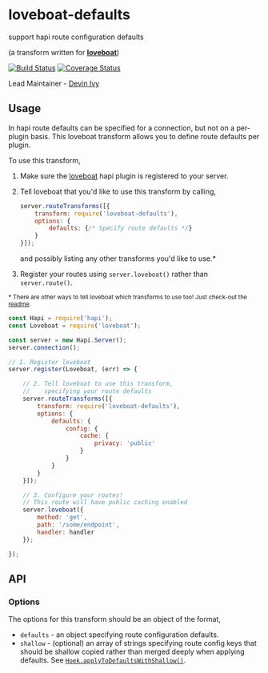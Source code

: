 # loveboat-defaults
support hapi route configuration defaults

(a transform written for [**loveboat**](https://github.com/devinivy/loveboat))

[![Build Status](https://travis-ci.org/devinivy/loveboat-defaults.svg?branch=master)](https://travis-ci.org/devinivy/loveboat-defaults) [![Coverage Status](https://coveralls.io/repos/devinivy/loveboat-defaults/badge.svg?branch=master&service=github)](https://coveralls.io/github/devinivy/loveboat-defaults?branch=master)

Lead Maintainer - [Devin Ivy](https://github.com/devinivy)

## Usage
In hapi route defaults can be specified for a connection, but not on a per-plugin basis.  This loveboat transform allows you to define route defaults per plugin.

To use this transform,

1. Make sure the [loveboat](https://github.com/devinivy/loveboat) hapi plugin is registered to your server.
2. Tell loveboat that you'd like to use this transform by calling,
    ```js
    server.routeTransforms([{
        transform: require('loveboat-defaults'),
        options: {
            defaults: {/* Specify route defaults */}
        }
    }]);
    ```

    and possibly listing any other transforms you'd like to use.*

3. Register your routes using `server.loveboat()` rather than `server.route()`.

<sup>* There are other ways to tell loveboat which transforms to use too!  Just check-out the [readme](https://github.com/devinivy/loveboat/blob/master/README.md).

```js
const Hapi = require('hapi');
const Loveboat = require('loveboat');

const server = new Hapi.Server();
server.connection();

// 1. Register loveboat
server.register(Loveboat, (err) => {

    // 2. Tell loveboat to use this transform,
    //    specifying your route defaults
    server.routeTransforms([{
        transform: require('loveboat-defaults'),
        options: {
            defaults: {
                config: {
                    cache: {
                        privacy: 'public'
                    }
                }
            }
        }
    }]);

    // 3. Configure your routes!
    // This route will have public caching enabled
    server.loveboat({
        method: 'get',
        path: '/some/endpoint',
        handler: handler
    });

});
```

## API
### Options
The options for this transform should be an object of the format,
  - `defaults` - an object specifying route configuration defaults.
  - `shallow` - (optional) an array of strings specifying route config keys that should be shallow copied rather than merged deeply when applying defaults.  See [`Hoek.applyToDefaultsWithShallow()`](https://github.com/hapijs/hoek/blob/master/API.md#applytodefaultswithshallowdefaults-options-keys).
